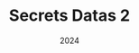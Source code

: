 ---
title: "Secrets Datas 2"
date: 2024
authors: ["Lenny-Kim"]
description: |
    Quand les photos sont floues, c'est qu'il y a un problème d'EXIFilature !

layout: multiple_sections
tags:
    - web

hidden: true
---